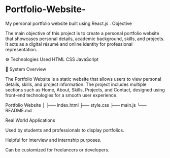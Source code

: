 # Portfolio-Website-
My personal portfolio website built using React.js .
 Objective

The main objective of this project is to create a personal portfolio website that showcases personal details, academic background, skills, and projects.
It acts as a digital résumé and online identity for professional representation.

⚙️ Technologies Used
HTML
CSS
JavaScript

🧩 System Overview

The Portfolio Website is a static website that allows users to view personal details, skills, and project information.
The project includes multiple sections such as Home, About, Skills, Projects, and Contact, designed using front-end technologies for a smooth user experience.

Portfolio Website
│
├── index.html
├── style.css
├── main.js
└── README.md

Real World Applications

Used by students and professionals to display portfolios.

Helpful for interview and internship purposes.

Can be customized for freelancers or developers.


